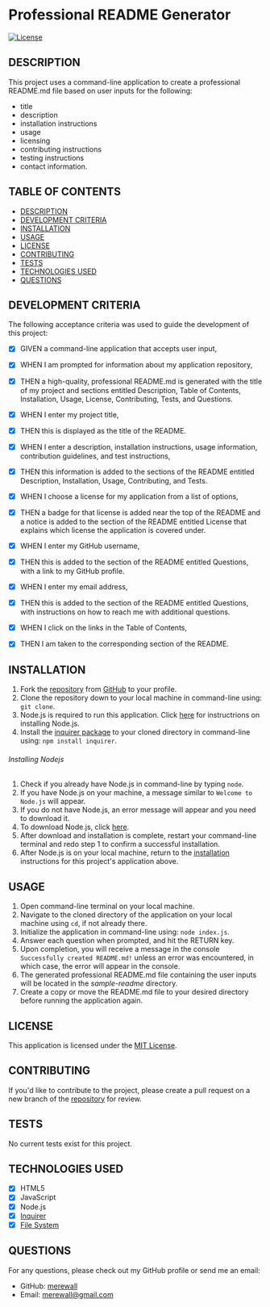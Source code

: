 # Professional README Generator

  [![License](https://img.shields.io/badge/License-MIT-yellow.svg)](https://opensource.org/licenses/MIT)
  
  ## DESCRIPTION

  This project uses a command-line application to create a professional README.md file based on user inputs for the following:
   - title
   - description
   - installation instructions
   - usage
   - licensing
   - contributing instructions
   - testing instructions
   - contact information.
  
  
  ## TABLE OF CONTENTS

  - [DESCRIPTION](#description)
  - [DEVELOPMENT CRITERIA](#development-criteria)
  - [INSTALLATION](#installation)
  - [USAGE](#usage)
  - [LICENSE](#license)
  - [CONTRIBUTING](#contributing)
  - [TESTS](#tests)
  - [TECHNOLOGIES USED](#technologies-used)
  - [QUESTIONS](#questions)


  ## DEVELOPMENT CRITERIA
  
  The following acceptance criteria was used to guide the development of this project:
  
  - [x] GIVEN a command-line application that accepts user input,
  - [x] WHEN I am prompted for information about my application repository,
  - [x] THEN a high-quality, professional README.md is generated with the title of my project and sections entitled Description, Table of Contents, Installation, Usage, License, Contributing, Tests, and Questions.
  - [x] WHEN I enter my project title,
  - [x] THEN this is displayed as the title of the README.
  - [x] WHEN I enter a description, installation instructions, usage information, contribution guidelines, and test instructions,
  - [x] THEN this information is added to the sections of the README entitled Description, Installation, Usage, Contributing, and Tests.
  - [x] WHEN I choose a license for my application from a list of options,
  - [x] THEN a badge for that license is added near the top of the README and a notice is added to the section of the README entitled License that explains which license the application is covered under.
  - [x] WHEN I enter my GitHub username,
  - [x] THEN this is added to the section of the README entitled Questions, with a link to my GitHub profile.
  - [x] WHEN I enter my email address,
  - [x] THEN this is added to the section of the README entitled Questions, with instructions on how to reach me with additional questions.
  - [x] WHEN I click on the links in the Table of Contents,
  - [x] THEN I am taken to the corresponding section of the README.


  ## INSTALLATION

  1. Fork the [repository](https://github.com/merewall/Wk9-README-Generator) from [GitHub](https://github.com/) to your profile.
  2. Clone the repository down to your local machine in command-line using: `git clone`.
  3. Node.js is required to run this application. Click [here](#installing-nodejs) for instructrions on installing Node.js.
  4. Install the [inquirer package](https://www.npmjs.com/package/inquirer) to your cloned directory in command-line using: `npm install inquirer`.

  ###### Installing Nodejs
  
  1. Check if you already have Node.js in command-line by typing `node`.
  2. If you have Node.js on  your machine, a message similar to `Welcome to Node.js` will appear.
  3. If you do not have Node.js, an error message will appear and you need to download it.
  4. To download Node.js, click [here](https://nodejs.org/en/download/).
  5. After download and installation is complete, restart your command-line terminal and redo step 1 to confirm a successful installation.
  6. After Node.js is on your local machine, return to the [installation](#installation) instructions for this project's application above.


  ## USAGE
  
  1. Open command-line terminal on your local machine.
  2. Navigate to the cloned directory of the application on your local machine using `cd`, if not already there.
  3. Initialize the application in command-line using: `node index.js`.
  4. Answer each question when prompted, and hit the RETURN key.
  5. Upon completion, you will receive a message in the console `Successfully created README.md!` unless an error was encountered, in which case, the error will appear in the console.
  6. The generated professional README.md file containing the user inputs will be located in the *sample-readme* directory.
  7. Create a copy or move the README.md file to your desired directory before running the application again.

  ## LICENSE

  This application is licensed under the [MIT License](https://opensource.org/licenses/MIT).

  ## CONTRIBUTING

  If you'd like to contribute to the project, please create a pull request on a new branch of the [repository](https://github.com/merewall/Wk9-README-Generator) for review.

  ## TESTS

  No current tests exist for this project.
  
  ## TECHNOLOGIES USED
  
  - [X] HTML5
  - [X] JavaScript
  - [X] Node.js
  - [X] [Inquirer](https://www.npmjs.com/package/inquirer)
  - [X] [File System](https://nodejs.org/api/fs.html)

  ## QUESTIONS
  
  For any questions, please check out my GitHub profile or send me an email:
  * GitHub: [merewall](https://github.com/merewall)
  * Email: merewall@gmail.com

